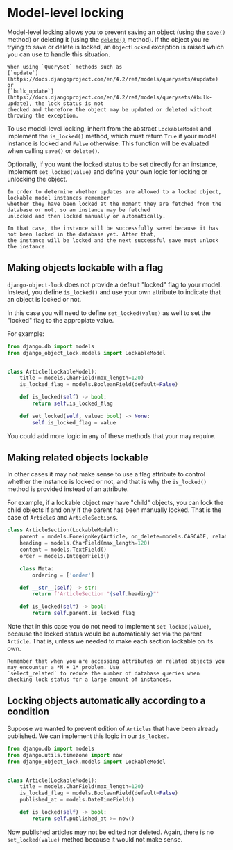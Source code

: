 # Model-level locking

Model-level locking allows you to prevent saving an object (using the
[`save()`](https://docs.djangoproject.com/en/4.2/ref/models/instances/#django.db.models.Model.save) method) or 
deleting it (using the
[`delete()`](https://docs.djangoproject.com/en/4.2/ref/models/instances/#django.db.models.Model.delete>) method).
If the object you're trying to save or delete is locked, an `ObjectLocked` exception is raised which you can use to
handle this situation.

```{important}
When using `QuerySet` methods such as
[`update`](https://docs.djangoproject.com/en/4.2/ref/models/querysets/#update) or
[`bulk_update`](https://docs.djangoproject.com/en/4.2/ref/models/querysets/#bulk-update), the lock status is not
checked and therefore the object may be updated or deleted without throwing the exception.
```

To use model-level locking, inherit from the abstract `LockableModel` and implement the `is_locked()` method, which
must return `True` if your model instance is locked and `False` otherwise. This function will be evaluated when calling
`save()` or `delete()`.

Optionally, if you want the locked status to be set directly for an instance, implement `set_locked(value)` and define
your own logic for locking or unlocking the object.

```{important}
In order to determine whether updates are allowed to a locked object, lockable model instances remember
whether they have been locked at the moment they are fetched from the database or not, so an instance may be fetched
unlocked and then locked manually or automatically.

In that case, the instance will be successfully saved because it has not been locked in the database yet. After that,
the instance will be locked and the next successful save must unlock the instance.
```


## Making objects lockable with a flag

`django-object-lock` does not provide a default "locked" flag to your model. Instead, you define `is_locked()` and
use your own attribute to indicate that an object is locked or not.

In this case you will need to define `set_locked(value)` as well to set the "locked" flag to the appropiate value.

For example:

```python
from django.db import models
from django_object_lock.models import LockableModel


class Article(LockableModel):
    title = models.CharField(max_length=120)
    is_locked_flag = models.BooleanField(default=False)

    def is_locked(self) -> bool:
        return self.is_locked_flag

    def set_locked(self, value: bool) -> None:
        self.is_locked_flag = value
```

You could add more logic in any of these methods that your may require.


## Making related objects lockable

In other cases it may not make sense to use a flag attribute to control whether the instance is locked or not, and
that is why the `is_locked()` method is provided instead of an attribute.

For example, if a lockable object may have "child" objects, you can lock the child objects if and only if the parent
has been manually locked. That is the case of `Article`s and `ArticleSection`s.

```python
class ArticleSection(LockableModel):
    parent = models.ForeignKey(Article, on_delete=models.CASCADE, related_name='sections')
    heading = models.CharField(max_length=120)
    content = models.TextField()
    order = models.IntegerField()

    class Meta:
        ordering = ['order']

    def __str__(self) -> str:
        return f'ArticleSection "{self.heading}"'

    def is_locked(self) -> bool:
        return self.parent.is_locked_flag
```

Note that in this case you do not need to implement `set_locked(value)`, because the locked status would be
automatically set via the parent `Article`. That is, unless we needed to make each section lockable on its own.

```{note}
Remember that when you are accessing attributes on related objects you may encounter a *N + 1* problem. Use
`select_related` to reduce the number of database queries when checking lock status for a large amount of instances.
```


## Locking objects automatically according to a condition

Suppose we wanted to prevent edition of `Articles` that have been already published. We can implement this logic
in our `is_locked`.

```python
from django.db import models
from django.utils.timezone import now
from django_object_lock.models import LockableModel


class Article(LockableModel):
    title = models.CharField(max_length=120)
    is_locked_flag = models.BooleanField(default=False)
    published_at = models.DateTimeField()

    def is_locked(self) -> bool:
        return self.published_at >= now()
```

Now published articles may not be edited nor deleted. Again, there is no `set_locked(value)` method because it would
not make sense.
